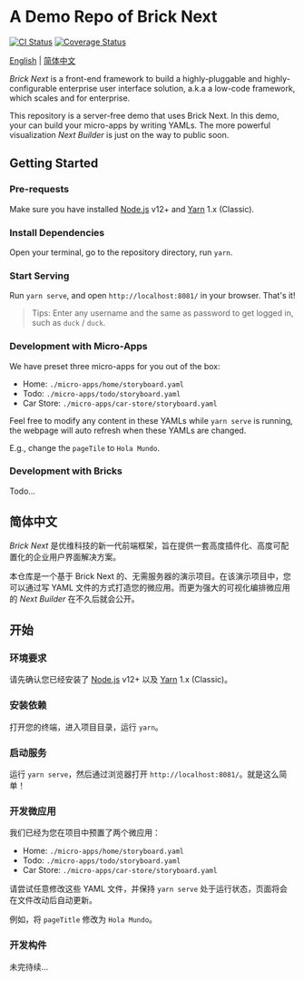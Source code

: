# A Demo Repo of Brick Next

[![CI Status](https://github.com/easyops-cn/next-demo/workflows/CI/badge.svg?event=push)](https://github.com/easyops-cn/next-demo/actions?query=workflow%3ACI)
[![Coverage Status](https://coveralls.io/repos/github/easyops-cn/next-demo/badge.svg?branch=master)](https://coveralls.io/github/easyops-cn/next-demo?branch=master)

[English](#a-demo-repo-of-brick-next) | [简体中文](#简体中文)

_Brick Next_ is a front-end framework to build a highly-pluggable and highly-configurable enterprise user interface solution, a.k.a a low-code framework, which scales and for enterprise.

This repository is a server-free demo that uses Brick Next. In this demo, your can build your micro-apps by writing YAMLs. The more powerful visualization _Next Builder_ is just on the way to public soon.

## Getting Started

### Pre-requests

Make sure you have installed [Node.js](https://nodejs.org/) v12+ and [Yarn](https://classic.yarnpkg.com/) 1.x (Classic).

### Install Dependencies

Open your terminal, go to the repository directory, run `yarn`.

### Start Serving

Run `yarn serve`, and open `http://localhost:8081/` in your browser. That's it!

> Tips: Enter any username and the same as password to get logged in, such as `duck` / `duck`.

### Development with Micro-Apps

We have preset three micro-apps for you out of the box:

- Home: `./micro-apps/home/storyboard.yaml`
- Todo: `./micro-apps/todo/storyboard.yaml`
- Car Store: `./micro-apps/car-store/storyboard.yaml`

Feel free to modify any content in these YAMLs while `yarn serve` is running, the webpage will auto refresh when these YAMLs are changed.

E.g., change the `pageTile` to `Hola Mundo`.

### Development with Bricks

Todo...

## 简体中文

_Brick Next_ 是优维科技的新一代前端框架，旨在提供一套高度插件化、高度可配置化的企业用户界面解决方案。

本仓库是一个基于 Brick Next 的、无需服务器的演示项目。在该演示项目中，您可以通过写 YAML 文件的方式打造您的微应用。而更为强大的可视化编排微应用的 _Next Builder_ 在不久后就会公开。

## 开始

### 环境要求

请先确认您已经安装了 [Node.js](https://nodejs.org/) v12+ 以及 [Yarn](https://classic.yarnpkg.com/) 1.x (Classic)。

### 安装依赖

打开您的终端，进入项目目录，运行 `yarn`。

### 启动服务

运行 `yarn serve`，然后通过浏览器打开 `http://localhost:8081/`。就是这么简单！

### 开发微应用

我们已经为您在项目中预置了两个微应用：

- Home: `./micro-apps/home/storyboard.yaml`
- Todo: `./micro-apps/todo/storyboard.yaml`
- Car Store: `./micro-apps/car-store/storyboard.yaml`

请尝试任意修改这些 YAML 文件，并保持 `yarn serve` 处于运行状态，页面将会在文件改动后自动更新。

例如，将 `pageTitle` 修改为 `Hola Mundo`。

### 开发构件

未完待续...

<!--
## Documentation

See https://github.com/easyops-cn/next-basics/blob/master/CONTRIBUTING.md
-->
